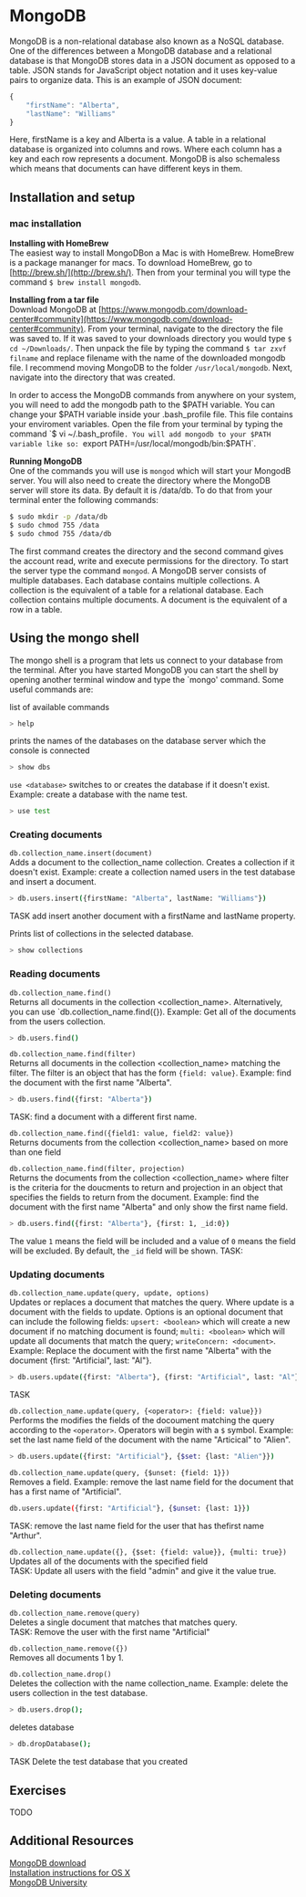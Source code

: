 # MongoDB

MongoDB is a non-relational database also known as a NoSQL database. 
One of the differences between a MongoDB database and a relational
database is that MongoDB stores data in a JSON document as opposed 
to a table. JSON stands for JavaScript object notation and it uses 
key-value pairs to organize data.  This is an example of JSON document:
```javascript
{
	"firstName": "Alberta",
	"lastName": "Williams"
}
```
Here, firstName is a key and Alberta is a value.  A table in a relational
database is organized into columns and rows. Where each column has a key
and each row represents a document. MongoDB is also schemaless which means 
that documents can have different keys in them. 

## Installation and setup
### mac installation 
__Installing with HomeBrew__   
The easiest way to install MongoDBon a Mac is with HomeBrew.  HomeBrew is 
a package mananger for macs. To download HomeBrew, go to [http://brew.sh/](http://brew.sh/).
Then from your terminal you will type the command `$ brew install mongodb`.     

__Installing from a tar file__  
Download MongoDB at [https://www.mongodb.com/download-center#community](https://www.mongodb.com/download-center#community).
From your terminal, navigate to the directory the file was saved to.  If
it was saved to your downloads directory you would type `$ cd ~/Downloads/`.
Then unpack the file by typing the command `$ tar zxvf filname` and replace
filename with the name of the downloaded mongodb file. I recommend moving 
MongoDB to the folder `/usr/local/mongodb`. Next, navigate into
the directory that was created.  

In order to access the MongoDB commands from anywhere on your system, you 
will need to add the mongodb path to the $PATH variable. You can change your
$PATH variable inside your .bash_profile file. This file contains your
enviroment variables.  Open the file from your terminal by typing the command
`$ vi ~/.bash_profile`. You will add mongodb to your $PATH variable like so:
`export PATH=/usr/local/mongodb/bin:$PATH`.  

__Running MongoDB__  
One of the commands you will use is `mongod` which will start your MongodB
server. You will also need to create the directory where the MongoDB server will store its data. By default it is /data/db. To do that from your terminal enter the following commands:  

```bash
$ sudo mkdir -p /data/db
$ sudo chmod 755 /data
$ sudo chmod 755 /data/db
```

The first command creates the directory and the second command gives the account read, write and execute permissions for the directory. To start the
server type the command `mongod`.  A MongoDB server consists of multiple
databases. Each database contains multiple collections.  A collection is 
the equivalent of a table for a relational database. Each collection
contains multiple documents.  A document is the equivalent of a row in a table.


## Using the mongo shell 
The mongo shell is a program that lets us connect to your database from the
terminal. After you have started MongoDB you can start the shell by 
opening another terminal window and type the `mongo' command. Some useful
commands are:  

list of available commands
```bash
> help
```
prints the names of the databases on the database server which the console is connected
```bash
> show dbs
```

`use <database>` switches to <database> or creates the database if it doesn't exist. Example: create a database with the name test.
```bash
> use test
```

### Creating documents

`db.collection_name.insert(document)`  
Adds a document to the collection_name collection. Creates a collection if 
it doesn't exist. Example: create a collection named users in the test database and insert a document.
```bash
> db.users.insert({firstName: "Alberta", lastName: "Williams"})
```
TASK add insert another document with a firstName and lastName property.    

Prints list of collections in the selected database.
```bash
> show collections
```

### Reading documents

`db.collection_name.find()`  
Returns all documents in the collection <collection_name>.  Alternatively,
you can use `db.collection_name.find({}). Example:
Get all of the documents from the users collection.
```bash
> db.users.find()  
```

`db.collection_name.find(filter)`  
Returns all documents in the collection <collection_name> matching the filter.
The filter is an object that has the form `{field: value}`. 
Example: find the document with the first name "Alberta".
```bash
> db.users.find({first: "Alberta"})
```
TASK: find a document with a different first name.  

`db.collection_name.find({field1: value, field2: value})`  
Returns documents from the collection <collection_name> based on more than one field


`db.collection_name.find(filter, projection)`  
Returns the documents from the collection <collection_name> where filter is
the criteria for the doucments to return and projection in an object that 
specifies the fields to return from the document.  Example: find the document with the first name "Alberta" and only show the first name field.
```bash
> db.users.find({first: "Alberta"}, {first: 1, _id:0})
```

The value `1` means the field will be included and a value of `0` means the 
field will be excluded. By default, the `_id` field will be shown.
TASK: 

### Updating documents

`db.collection_name.update(query, update, options)`  
Updates or replaces a document that matches the query. Where update 
is a document with the fields to update. Options is an optional document 
that can include the following fields: `upsert: <boolean>` which will create
a new document if no matching document is found; `multi: <boolean>` which will
update all documents that match the query; `writeConcern: <document>`. Example:
Replace the document with the first name "Alberta" with the document 
{first: "Artificial", last: "Al"}.
```bash
> db.users.update({first: "Alberta"}, {first: "Artificial", last: "Al"})
```
TASK  

`db.collection_name.update(query, {<operator>: {field: value}})`  
Performs the modifies the fields of the docoument matching the query
according to the `<operator>`.  Operators will begin with a `$` symbol.
Example: set the last name field of the document with the name "Articical" 
to "Alien".
```bash
> db.users.update({first: "Artificial"}, {$set: {last: "Alien"}})
```

`db.collection_name.update(query, {$unset: {field: 1}})`  
Removes a field. Example: remove the last name field for the document
that has a first name of "Artificial".
```bash
db.users.update({first: "Artificial"}, {$unset: {last: 1}})
```
TASK: remove the last name field for the user that has thefirst name "Arthur".   

`db.collection_name.update({}, {$set: {field: value}}, {multi: true})`  
Updates all of the documents with the specified field  
TASK: Update all users with the field "admin" and give it the value true.

### Deleting documents

`db.collection_name.remove(query)`  
Deletes a single document that matches that matches query.  
TASK: Remove the user with the first name "Artificial"

`db.collection_name.remove({})`  
Removes all documents 1 by 1.  

`db.collection_name.drop()`  
Deletes the collection with the name collection_name. Example: delete the users
collection in the test database. 
```bash
> db.users.drop();
```

deletes database
```bash
> db.dropDatabase();
```
TASK Delete the test database that you created

## Exercises
TODO

## Additional Resources
[MongoDB download](https://www.mongodb.com/download-center#community)  
[Installation instructions for OS X](https://docs.mongodb.com/manual/tutorial/install-mongodb-on-os-x/)  
[MongoDB University](https://university.mongodb.com/)